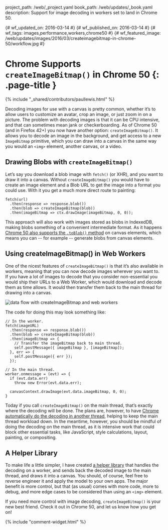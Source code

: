project_path: /web/_project.yaml
book_path: /web/updates/_book.yaml
description: Support for image decoding in workers set to land in Chrome 50.

{# wf_updated_on: 2016-03-14 #}
{# wf_published_on: 2016-03-14 #}
{# wf_tags: images,performance,workers,chrome50 #}
{# wf_featured_image: /web/updates/images/2016/03/createimagebitmap-in-chrome-50/workflow.jpg #}

# Chrome Supports `createImageBitmap()` in Chrome 50 {: .page-title }

{% include "_shared/contributors/paullewis.html" %}



Decoding images for use with a canvas is pretty common, whether it’s to allow users to customize an avatar, crop an image, or just zoom in on a picture. The problem with decoding images is that it can be CPU intensive, and that can sometimes mean jank or checkerboarding. As of Chrome 50 (and in Firefox 42+) you now have another option: `createImageBitmap()`. It allows you to decode an image in the background, and get access to a new `ImageBitmap` primitive, which you can draw into a canvas in the same way you would an `<img>` element, another canvas, or a video.

## Drawing Blobs with `createImageBitmap()`

Let’s say you download a blob image with `fetch()` (or XHR), and you want to draw it into a canvas. Without `createImageBitmap()` you would have to create an image element and a Blob URL to get the image into a format you could use. With it you get a much more direct route to painting:


    fetch(url)
      .then(response => response.blob())
      .then(blob => createImageBitmap(blob))
      .then(imageBitmap => ctx.drawImage(imageBitmap, 0, 0));
    

This approach will also work with images stored as blobs in IndexedDB, making blobs something of a convenient intermediate format. As it happens [Chrome 50 also supports the `.toBlob()` method](./canvas-toblob-in-chrome-50) on canvas elements, which means you can -- for example -- generate blobs from canvas elements.

## Using createImageBitmap() in Web Workers

One of the nicest features of `createImageBitmap()` is that it’s also available in workers, meaning that you can now decode images wherever you want to. If you have a lot of images to decode that you consider non-essential you would ship their URLs to a Web Worker, which would download and decode them as time allows. It would then transfer them back to the main thread for drawing into a canvas.

![data flow with createImageBitmap and web workers](/web/updates/images/2016/03/createimagebitmap-in-chrome-50/workflow.jpg)

The code for doing this may look something like:


    // In the worker.
    fetch(imageURL)
      .then(response => response.blob())
      .then(blob => createImageBitmap(blob))
      .then(imageBitmap => {
        // Transfer the imageBitmap back to main thread.
        self.postMessage({ imageBitmap }, [imageBitmap]);
      }, err => {
        self.postMessage({ err });
      });
    
    // In the main thread.
    worker.onmessage = (evt) => {
      if (evt.data.err)
        throw new Error(evt.data.err);
    
      canvasContext.drawImage(evt.data.imageBitmap, 0, 0);
    }
    

Today if you call `createImageBitmap()` on the main thread, that’s exactly where the decoding will be done. The plans are, however, to have [Chrome automatically do the decoding in another thread](https://bugs.chromium.org/p/chromium/issues/detail?id=580202), helping to keep the main thread workload down. In the meantime, however, you should be mindful of doing the decoding on the main thread, as it is intensive work that could block other essential tasks, like JavaScript, style calculations, layout, painting, or compositing.

## A Helper Library

To make life a little simpler, I have created [a helper library](https://github.com/GoogleChrome/offthread-image) that handles the decoding on a worker, and sends back the decoded image to the main thread, and draws it into a canvas. You should, of course, feel free to reverse engineer it and apply the model to your own apps. The major benefit is more control, but that (as usual) comes with more code, more to debug, and more edge cases to be considered than using an `<img>` element.

If you need more control with image decoding, `createImageBitmap()` is your new best friend. Check it out in Chrome 50, and let us know how you get on!


{% include "comment-widget.html" %}
